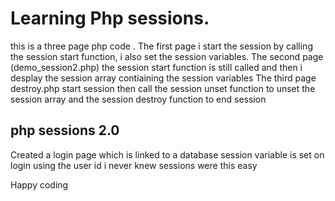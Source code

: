 # Learning Php sessions.
this is a three page php code .
The first page i start the session by calling the session start function,
i also set the session variables.
The second page (demo_session2.php) the session start function is still called and then i desplay the session array contiaining the session variables
The third page destroy.php start session then call the session unset function to unset the session array and the session destroy function to end session

## php sessions 2.0
Created a login page which is linked to a database
session variable is set on login using the user id
 i never knew sessions were this easy

 Happy coding